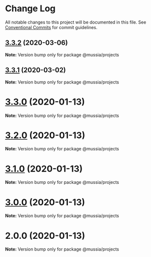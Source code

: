 # Change Log

All notable changes to this project will be documented in this file.
See [Conventional Commits](https://conventionalcommits.org) for commit guidelines.

## [3.3.2](https://github.com/yurikrupnik/mussia3/compare/@mussia/projects@3.3.1...@mussia/projects@3.3.2) (2020-03-06)

**Note:** Version bump only for package @mussia/projects





## [3.3.1](https://github.com/yurikrupnik/mussia3/compare/@mussia/projects@3.3.0...@mussia/projects@3.3.1) (2020-03-02)

**Note:** Version bump only for package @mussia/projects





# [3.3.0](https://github.com/yurikrupnik/mussia3/compare/@mussia/projects@3.2.0...@mussia/projects@3.3.0) (2020-01-13)

**Note:** Version bump only for package @mussia/projects





# [3.2.0](https://github.com/yurikrupnik/mussia3/compare/@mussia/projects@3.1.0...@mussia/projects@3.2.0) (2020-01-13)

**Note:** Version bump only for package @mussia/projects





# [3.1.0](https://github.com/yurikrupnik/mussia3/compare/@mussia/projects@3.0.0...@mussia/projects@3.1.0) (2020-01-13)

**Note:** Version bump only for package @mussia/projects





# [3.0.0](https://github.com/yurikrupnik/mussia3/compare/@mussia/projects@2.0.0...@mussia/projects@3.0.0) (2020-01-13)

**Note:** Version bump only for package @mussia/projects





# 2.0.0 (2020-01-13)

**Note:** Version bump only for package @mussia/projects
